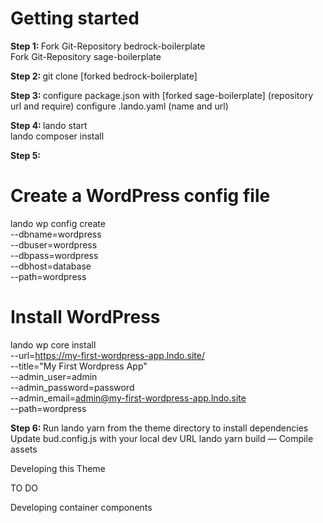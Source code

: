 <h1> Getting started</h1>

<strong>Step 1: </strong>
Fork Git-Repository bedrock-boilerplate</br>
Fork Git-Repository sage-boilerplate

<strong>Step 2: </strong>
git clone [forked bedrock-boilerplate]

<strong>Step 3: </strong>
configure package.json with [forked sage-boilerplate] (repository url and require)
configure .lando.yaml (name and url)

<strong>Step 4: </strong>
lando start</br>
lando composer install

<strong>Step 5: </strong>

# Create a WordPress config file
lando wp config create \
  --dbname=wordpress \
  --dbuser=wordpress \
  --dbpass=wordpress \
  --dbhost=database \
  --path=wordpress

# Install WordPress
lando wp core install \
  --url=https://my-first-wordpress-app.lndo.site/ \
  --title="My First Wordpress App" \
  --admin_user=admin \
  --admin_password=password \
  --admin_email=admin@my-first-wordpress-app.lndo.site \
  --path=wordpress

<strong>Step 6: </strong>
Run lando yarn from the theme directory to install dependencies
Update bud.config.js with your local dev URL
lando yarn build — Compile assets




Developing this Theme



TO DO

Developing container components


